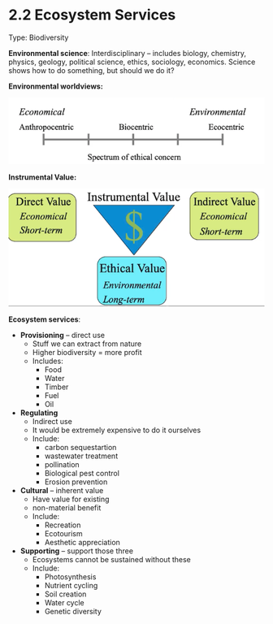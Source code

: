 # 2.2 Ecosystem Services

Type: Biodiversity

**Environmental science**: Interdisciplinary – includes biology, chemistry, physics, geology, political science, ethics, sociology, economics. Science shows how to do something, but should we do it?

**Environmental worldviews:**

![assets/2%202%20Ecosystem%20Services%2053441fbe9edc4a13a6dfe68b0dd15829/Screen\_Shot\_2021-05-16\_at\_12.52.15\_PM.png](../.gitbook/assets/Screen_Shot_2021-05-16_at_12.52.15_PM.png)

**Instrumental Value:**

![assets/2%202%20Ecosystem%20Services%2053441fbe9edc4a13a6dfe68b0dd15829/Screen\_Shot\_2021-05-16\_at\_12.53.24\_PM.png](../.gitbook/assets/Screen_Shot_2021-05-16_at_12.53.24_PM.png)

**Ecosystem services**:

* **Provisioning** – direct use
  * Stuff we can extract from nature
  * Higher biodiversity = more profit
  * Includes:
    * Food
    * Water
    * Timber
    * Fuel
    * Oil
* **Regulating**
  * Indirect use
  * It would be extremely expensive to do it ourselves
  * Include:
    * carbon sequestartion
    * wastewater treatment
    * pollination
    * Biological pest control
    * Erosion prevention
* **Cultural** – inherent value
  * Have value for existing
  * non-material benefit
  * Include:
    * Recreation
    * Ecotourism
    * Aesthetic appreciation
* **Supporting** – support those three
  * Ecosystems cannot be sustained without these
  * Include:
    * Photosynthesis
    * Nutrient cycling
    * Soil creation
    * Water cycle
    * Genetic diversity

